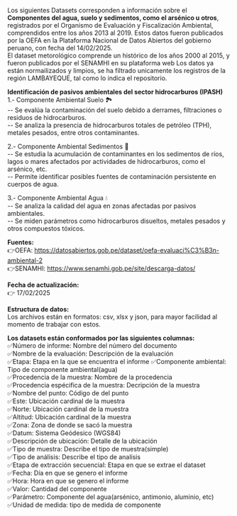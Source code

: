 Los siguientes Datasets corresponden a información sobre el **Componentes del agua, suelo y sedimentos, como el arsénico u otros**, registrados por el Organismo de Evaluación y Fiscalización Ambiental, comprendidos entre los años 2013 al 2019. Estos datos fueron publicados por la OEFA en la Plataforma Nacional de Datos Abiertos del gobierno peruano, con fecha del 14/02/2025.  
El dataset metorológico comprende un histórico de los años 2000 al 2015, y fueron publicados por el SENAMHI en su plataforma web
Los datos ya están normailizados y limpios, se ha filtrado unicamente los registros de la región LAMBAYEQUE, tal como lo indica el repositorio.  

**Identificación de pasivos ambientales del sector hidrocarburos (IPASH)**  
1.- Componente Ambiental Suelo 🏞️  
-- Se evalúa la contaminación del suelo debido a derrames, filtraciones o residuos de hidrocarburos.  
-- Se analiza la presencia de hidrocarburos totales de petróleo (TPH), metales pesados, entre otros contaminantes.  

2.- Componente Ambiental Sedimentos 🌊  
-- Se estudia la acumulación de contaminantes en los sedimentos de ríos, lagos o mares afectados por actividades de hidrocarburos, como el arsénico, etc.   
-- Permite identificar posibles fuentes de contaminación persistente en cuerpos de agua.  

3.- Componente Ambiental Agua 💧  
-- Se analiza la calidad del agua en zonas afectadas por pasivos ambientales.  
-- Se miden parámetros como hidrocarburos disueltos, metales pesados y otros compuestos tóxicos.  


**Fuentes:**   
👉OEFA: https://datosabiertos.gob.pe/dataset/oefa-evaluaci%C3%B3n-ambiental-2   
👉SENAMHI: https://www.senamhi.gob.pe/site/descarga-datos/  

**Fecha de actualización:**  
👉 17/02/2025  

**Estructura de datos:**   
Los archivos están en formatos: csv, xlsx y json, para mayor facilidad al momento de trabajar con estos.  

**Los datasets están conformados por las siguientes columnas:**  
✅Número de informe: Nombre del número del documento  
✅Nombre de la evaluación: Descripción de la evaluación  
✅Etapa: Etapa en la que se encuentra el informe
✅Componente ambiental: Tipo de componente ambiental(agua)  
✅Procedencia de la muestra: Nombre de la procedencia  
✅Procedencia espécifica de la muestra: Decripción de la muestra  
✅Nombre del punto: Código de del punto  
✅Este: Ubicación cardinal de la muestra  
✅Norte: Ubicación cardinal de la muestra   
✅Altitud: Ubicación cardinal de la muestra   
✅Zona: Zona de donde se sacó la muestra  
✅Datum: Sistema Geódesico (WGS84)  
✅Descripción de ubicación: Detalle de la ubicación  
✅Tipo de muestra: Describe el tipo de muestra(simple)  
✅Tipo de análisis: Describe el tipo de analísis  
✅Etapa de extracción secuencial: Etapa en que se extrae el dataset  
✅Fecha: Día en que se genero el informe  
✅Hora: Hora en que se genero el informe  
✅Valor: Cantidad del componente  
✅Parámetro: Componente del agua(arsénico, antimonio, aluminio, etc)  
✅Unidad de medida: tipo de medida de componente  

